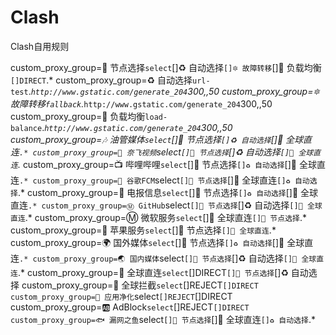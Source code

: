 # Clash


Clash自用规则

custom_proxy_group=🚀 节点选择`select`[]♻️ 自动选择`[]🔯 故障转移`[]🔮 负载均衡`[]DIRECT`.*
custom_proxy_group=♻️ 自动选择`url-test`.*`http://www.gstatic.com/generate_204`300,,50
custom_proxy_group=🔯 故障转移`fallback`.*`http://www.gstatic.com/generate_204`300,,50
custom_proxy_group=🔮 负载均衡`load-balance`.*`http://www.gstatic.com/generate_204`300,,50
custom_proxy_group=🎶 油管媒体`select`[]🚀 节点选择`[]♻️ 自动选择`[]🎯 全球直连`.*
custom_proxy_group=🎥 奈飞视频`select`[]🚀 节点选择`[]♻️ 自动选择`[]🎯 全球直连`.*
custom_proxy_group=📺 哔哩哔哩`select`[]🚀 节点选择`[]♻️ 自动选择`[]🎯 全球直连`.*
custom_proxy_group=📢 谷歌FCM`select`[]🚀 节点选择`[]🎯 全球直连`[]♻️ 自动选择`.*
custom_proxy_group=📲 电报信息`select`[]🚀 节点选择`[]♻️ 自动选择`[]🎯 全球直连`.*
custom_proxy_group=Ⓜ️ GitHub`select`[]🚀 节点选择`[]♻️ 自动选择`[]🎯 全球直连`.*
custom_proxy_group=Ⓜ️ 微软服务`select`[]🎯 全球直连`[]🚀 节点选择`.*
custom_proxy_group=🍎 苹果服务`select`[]🚀 节点选择`[]🎯 全球直连`.*
custom_proxy_group=🌍 国外媒体`select`[]🚀 节点选择`[]♻️ 自动选择`[]🎯 全球直连`.*
custom_proxy_group=🌏 国内媒体`select`[]🚀 节点选择`[]♻️ 自动选择`[]🎯 全球直连`.*
custom_proxy_group=🎯 全球直连`select`[]DIRECT`[]🚀 节点选择`[]♻️ 自动选择
custom_proxy_group=🛑 全球拦截`select`[]REJECT`[]DIRECT
custom_proxy_group=🍃 应用净化`select`[]REJECT`[]DIRECT
custom_proxy_group=🆎 AdBlock`select`[]REJECT`[]DIRECT
custom_proxy_group=🐟 漏网之鱼`select`[]🚀 节点选择`[]🎯 全球直连`[]♻️ 自动选择`.*
